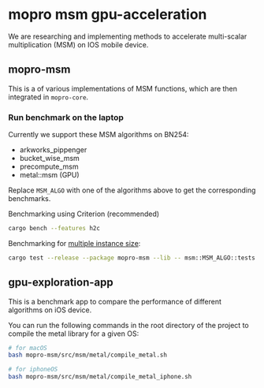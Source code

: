 # mopro msm gpu-acceleration

We are researching and implementing methods to accelerate multi-scalar multiplication (MSM) on IOS mobile device.

## mopro-msm

This is a of various implementations of MSM functions, which are then integrated in `mopro-core`.

### Run benchmark on the laptop
Currently we support these MSM algorithms on BN254:
- arkworks_pippenger
- bucket_wise_msm
- precompute_msm
- metal::msm (GPU)

Replace `MSM_ALGO` with one of the algorithms above to get the corresponding benchmarks.

Benchmarking using Criterion (recommended)
```sh
cargo bench --features h2c 
```

Benchmarking for <u>multiple instance size</u>:
```sh
cargo test --release --package mopro-msm --lib -- msm::MSM_ALGO::tests::*test_run_multi_benchmarks --exact --nocapture
```



## gpu-exploration-app

This is a benchmark app to compare the performance of different algorithms on iOS device.

You can run the following commands in the root directory of the project to compile the metal library for a given OS:
```sh
# for macOS
bash mopro-msm/src/msm/metal/compile_metal.sh

# for iphoneOS
bash mopro-msm/src/msm/metal/compile_metal_iphone.sh
```
